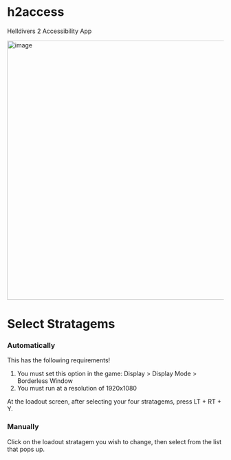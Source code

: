 # h2access
Helldivers 2 Accessibility App

<img width="886" height="603" alt="image" src="https://github.com/user-attachments/assets/f2f24ac2-8cc3-4184-a89a-1b21abd7ac1a" />

# Select Stratagems

### Automatically

This has the following requirements!
1. You must set this option in the game: Display > Display Mode > Borderless Window
2. You must run at a resolution of 1920x1080

At the loadout screen, after selecting your four stratagems, press LT + RT + Y.

### Manually

Click on the loadout stratagem you wish to change, then select from the list that pops up.
